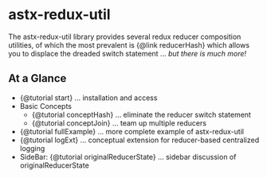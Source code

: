 # astx-redux-util

The astx-redux-util library provides several redux reducer composition
utilities, of which the most prevalent is {@link reducerHash} which
allows you to displace the dreaded switch statement ... *but there is
much more!*


## At a Glance

- {@tutorial start} ... installation and access
- Basic Concepts
  - {@tutorial conceptHash} ... eliminate the reducer switch statement
  - {@tutorial conceptJoin} ... team up multiple reducers
- {@tutorial fullExample} ... more complete example of astx-redux-util
- {@tutorial logExt} ... conceptual extension for reducer-based centralized logging
- SideBar: {@tutorial originalReducerState} ... sidebar discussion of originalReducerState

